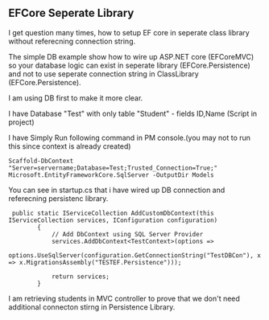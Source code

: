  ## EFCore Seperate Library 

I get question many times, how to setup EF core in seperate class library without referecning connection string.

The simple DB example show how to wire up ASP.NET core (EFCoreMVC)
so your database logic can exist in seperate library (EFCore.Persistence) and
not to use seperate connection string in ClassLibrary (EFCore.Persistence).

I am using DB first to make it more clear.

I have Database "Test" with only table "Student" - fields 
ID,Name  (Script in project)

 
I have Simply Run following command in PM console.(you may not to run this since context is already created)
```
Scaffold-DbContext "Server=servername;Database=Test;Trusted_Connection=True;" Microsoft.EntityFrameworkCore.SqlServer -OutputDir Models
```

You can see in startup.cs that i have wired up DB connection and referecning persistenc library. 

```
 public static IServiceCollection AddCustomDbContext(this IServiceCollection services, IConfiguration configuration)
        {
            // Add DbContext using SQL Server Provider
            services.AddDbContext<TestContext>(options =>
                options.UseSqlServer(configuration.GetConnectionString("TestDBCon"), x => x.MigrationsAssembly("TESTEF.Persistence")));

            return services;
        }
```


I am retrieving students in MVC controller to prove that we don't need additional connecton stirng in Persistence Library. 
